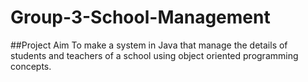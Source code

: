 # Group-3-School-Management

##Project Aim
To make a system in Java that manage the details of students and teachers of a school using object oriented programming concepts. 
